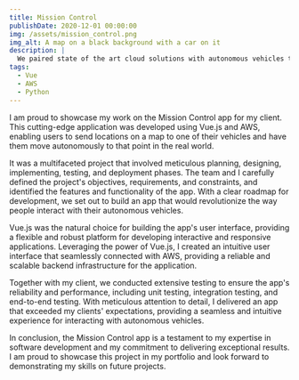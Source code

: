 ```yaml
---
title: Mission Control
publishDate: 2020-12-01 00:00:00
img: /assets/mission_control.png
img_alt: A map on a black background with a car on it
description: |
  We paired state of the art cloud solutions with autonomous vehicles to control them from a distance.
tags:
  - Vue
  - AWS
  - Python
---
```


I am proud to showcase my work on the Mission Control app for my client. This cutting-edge application was developed using Vue.js and AWS, enabling users to send locations on a map to one of their vehicles and have them move autonomously to that point in the real world.

It was a multifaceted project that involved meticulous planning, designing, implementing, testing, and deployment phases. The team and I carefully defined the project's objectives, requirements, and constraints, and identified the features and functionality of the app. With a clear roadmap for development, we set out to build an app that would revolutionize the way people interact with their autonomous vehicles.

Vue.js was the natural choice for building the app's user interface, providing a flexible and robust platform for developing interactive and responsive applications. Leveraging the power of Vue.js, I created an intuitive user interface that seamlessly connected with AWS, providing a reliable and scalable backend infrastructure for the application.

Together with my client, we conducted extensive testing to ensure the app's reliability and performance, including unit testing, integration testing, and end-to-end testing. With meticulous attention to detail, I delivered an app that exceeded my clients' expectations, providing a seamless and intuitive experience for interacting with autonomous vehicles.

In conclusion, the Mission Control app is a testament to my expertise in software development and my commitment to delivering exceptional results. I am proud to showcase this project in my portfolio and look forward to demonstrating my skills on future projects.
